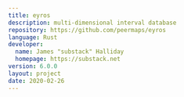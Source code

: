 ```yaml
---
title: eyros
description: multi-dimensional interval database
repository: https://github.com/peermaps/eyros
language: Rust
developer:
  name: James "substack" Halliday
  homepage: https://substack.net
version: 6.0.0
layout: project
date: 2020-02-26
---
```

